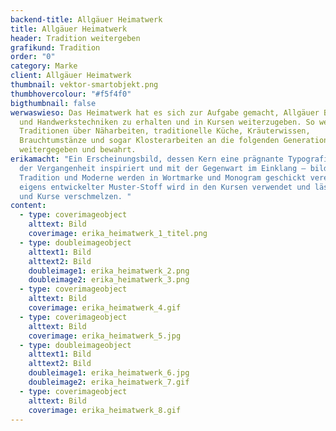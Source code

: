 ```yaml
---
backend-title: Allgäuer Heimatwerk
title: Allgäuer Heimatwerk
header: Tradition weitergeben
grafikund: Tradition
order: "0"
category: Marke
client: Allgäuer Heimatwerk
thumbnail: vektor-smartobjekt.png
thumbhovercolour: "#f5f4f0"
bigthumbnail: false
werwaswieso: Das Heimatwerk hat es sich zur Aufgabe gemacht, Allgäuer Bräuche
  und Handwerkstechniken zu erhalten und in Kursen weiterzugeben. So werden
  Traditionen über Näharbeiten, traditionelle Küche, Kräuterwissen,
  Brauchtumstänze und sogar Klosterarbeiten an die folgenden Generationen
  weitergegeben und bewahrt.
erikamacht: "Ein Erscheinungsbild, dessen Kern eine prägnante Typografie – von
  der Vergangenheit inspiriert und mit der Gegenwart im Einklang – bildet.
  Tradition und Moderne werden in Wortmarke und Monogram geschickt vereint. Ein
  eigens entwickelter Muster-Stoff wird in den Kursen verwendet und lässt Marke
  und Kurse verschmelzen. "
content:
  - type: coverimageobject
    alttext: Bild
    coverimage: erika_heimatwerk_1_titel.png
  - type: doubleimageobject
    alttext1: Bild
    alttext2: Bild
    doubleimage1: erika_heimatwerk_2.png
    doubleimage2: erika_heimatwerk_3.png
  - type: coverimageobject
    alttext: Bild
    coverimage: erika_heimatwerk_4.gif
  - type: coverimageobject
    alttext: Bild
    coverimage: erika_heimatwerk_5.jpg
  - type: doubleimageobject
    alttext1: Bild
    alttext2: Bild
    doubleimage1: erika_heimatwerk_6.jpg
    doubleimage2: erika_heimatwerk_7.gif
  - type: coverimageobject
    alttext: Bild
    coverimage: erika_heimatwerk_8.gif
---
```

